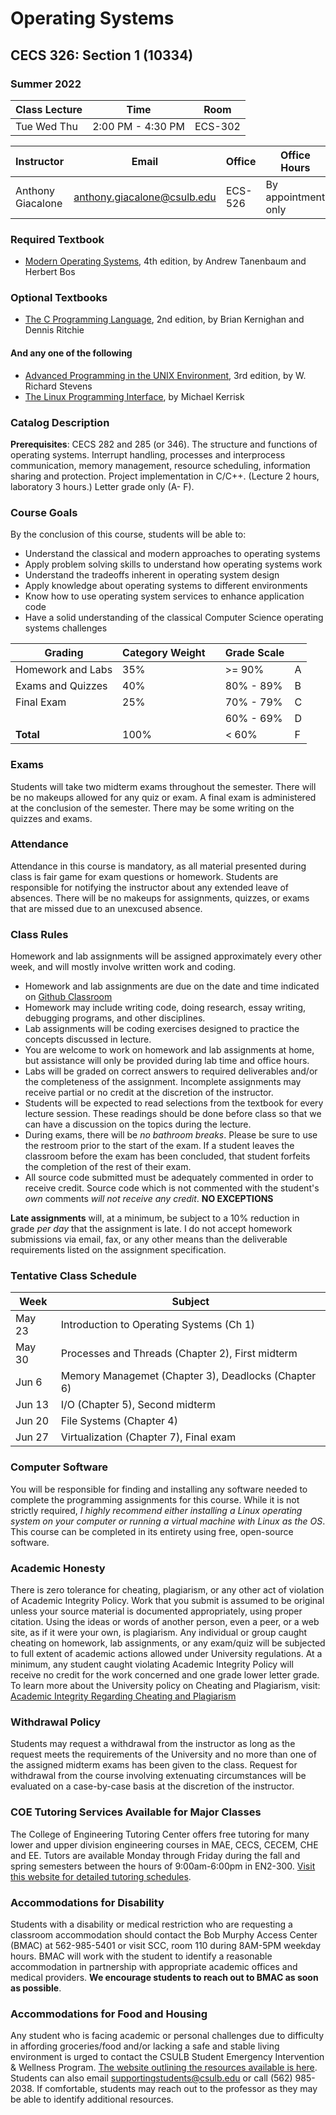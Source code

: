 # Operating Systems

## CECS 326: Section 1 (10334)

### Summer 2022

| Class Lecture | Time              | Room    |
|---------------|-------------------|---------|
| Tue Wed Thu   | 2:00 PM - 4:30 PM | ECS-302 |

| Instructor        | Email                       | Office  | Office Hours           |
|-------------------|-----------------------------|---------|------------------------|
| Anthony Giacalone | anthony.giacalone@csulb.edu | ECS-526 | By appointment only |

### Required Textbook

* [Modern Operating Systems](https://www.amazon.com/Modern-Operating-Systems-Andrew-Tanenbaum/dp/013359162X), 4th edition, by Andrew Tanenbaum and Herbert Bos

### Optional Textbooks

* [The C Programming Language](https://www.amazon.com/Programming-Language-2nd-Brian-Kernighan/dp/0131103628), 2nd edition, by Brian Kernighan and Dennis Ritchie

#### And any one of the following

* [Advanced Programming in the UNIX Environment](https://www.amazon.com/Advanced-Programming-UNIX-Environment-3rd/dp/0321637739), 3rd edition, by W. Richard Stevens
* [The Linux Programming Interface](https://www.amazon.com/Linux-Programming-Interface-System-Handbook/dp/1593272200), by Michael Kerrisk

### Catalog Description

**Prerequisites**: CECS 282 and 285 (or 346). The structure and functions of operating systems. Interrupt handling, processes and interprocess communication, memory management, resource scheduling, information sharing and protection. Project implementation in C/C++. (Lecture 2 hours, laboratory 3 hours.) Letter grade only (A- F).

### Course Goals

By the conclusion of this course, students will be able to:

* Understand the classical and modern approaches to operating systems
* Apply problem solving skills to understand how operating systems work
* Understand the tradeoffs inherent in operating system design
* Apply knowledge about operating systems to different environments
* Know how to use operating system services to enhance application code
* Have a solid understanding of the classical Computer Science operating systems challenges

| Grading           | Category Weight | | Grade Scale |    |
|-------------------|-----------------|-|-------------|----|
| Homework and Labs | 35%             | | >= 90%      | A  |
| Exams and Quizzes | 40%             | | 80% - 89%   | B  |
| Final Exam        | 25%             | | 70% - 79%   | C  |
|                   |                 | | 60% - 69%   | D  |
| **Total**         | 100%            | | < 60%       | F  |

### Exams

Students will take two midterm exams throughout the semester. There will be no makeups allowed for any quiz or exam. A final exam is administered at the conclusion of the semester. There may be some writing on the quizzes and exams.

### Attendance

Attendance in this course is mandatory, as all material presented during class is fair game for exam questions or homework. Students are responsible for notifying the instructor about any extended leave of absences. There will be no makeups for assignments, quizzes, or exams that are missed due to an unexcused absence.

### Class Rules

Homework and lab assignments will be assigned approximately every other week, and will mostly involve written work and coding.

* Homework and lab assignments are due on the date and time indicated on [Github Classroom](http://classroom.github.com)
* Homework may include writing code, doing research, essay writing, debugging programs, and other disciplines.
* Lab assignments will be coding exercises designed to practice the concepts discussed in lecture.
* You are welcome to work on homework and lab assignments at home, but assistance will only be provided during lab time and office hours.
* Labs will be graded on correct answers to required deliverables and/or the completeness of the assignment. Incomplete assignments may receive partial or no credit at the discretion of the instructor.
* Students will be expected to read selections from the textbook for every lecture session. These readings should be done before class so that we can have a discussion on the topics during the lecture.
* During exams, there will be *no bathroom breaks*. Please be sure to use the restroom prior to the start of the exam. If a student leaves the classroom before the exam has been concluded, that student forfeits the completion of the rest of their exam.
* All source code submitted must be adequately commented in order to receive credit. Source code which is not commented with the student's *own* comments *will not receive any credit*. **NO EXCEPTIONS**

**Late assignments** will, at a minimum, be subject to a 10% reduction in grade *per day* that the assignment is late. I do not accept homework submissions via email, fax, or any other means than the deliverable requirements listed on the assignment specification.

### Tentative Class Schedule

|  Week      | Subject                                             |
|------------|-----------------------------------------------------|
| May 23     | Introduction to Operating Systems (Ch 1)            |
| May 30     | Processes and Threads (Chapter 2), First midterm    |
| Jun  6     | Memory Managemet (Chapter 3), Deadlocks (Chapter 6) |
| Jun 13     | I/O (Chapter 5), Second midterm                     |
| Jun 20     | File Systems (Chapter 4)                            |
| Jun 27     | Virtualization (Chapter 7), Final exam              |

### Computer Software

You will be responsible for finding and installing any software needed to complete the programming assignments for this course. While it is not strictly required, *I highly recommend either installing a Linux operating system on your computer or running a virtual machine with Linux as the OS*. This course can be completed in its entirety using free, open-source software.

### Academic Honesty

There is zero tolerance for cheating, plagiarism, or any other act of violation of Academic Integrity Policy. Work that you submit is assumed to be original unless your source material is documented appropriately, using proper citation. Using the ideas or words of another person, even a peer, or a web site, as if it were your own, is plagiarism. Any individual or group caught cheating on homework, lab assignments, or any exam/quiz will be subjected to full extent of academic actions allowed under University regulations. At a minimum, any student caught violating Academic Integrity Policy will receive no credit for the work concerned and one grade lower letter grade. To learn more about the University policy on Cheating and Plagiarism, visit: [Academic Integrity Regarding Cheating and Plagiarism](https://www.csulb.edu/academic-senate/policy-academic-integrity-regarding-cheating-and-plagiarism)

### Withdrawal Policy

Students may request a withdrawal from the instructor as long as the request meets the requirements of the University and no more than one of the assigned midterm exams has been given to the class. Request for withdrawal from the course involving extenuating circumstances will be evaluated on a case-by-case basis at the discretion of the instructor.

### COE Tutoring Services Available for Major Classes

The College of Engineering Tutoring Center offers free tutoring for many lower and upper division engineering courses in MAE, CECS, CECEM, CHE and EE. Tutors are available Monday through Friday during the fall and spring semesters between the hours of 9:00am-6:00pm in EN2-300. [Visit this website for detailed tutoring schedules](http://web.csulb.edu/colleges/coe/views/essc/academic_success/engineering_tutor.shtml).

### Accommodations for Disability

Students with a disability or medical restriction who are requesting a classroom accommodation should contact the Bob Murphy Access Center (BMAC) at 562-985-5401 or visit SCC, room 110 during 8AM-5PM weekday hours. BMAC will work with the student to identify a reasonable accommodation in partnership with appropriate academic offices and medical providers. **We encourage students to reach out to BMAC as soon as possible**.

### Accommodations for Food and Housing

Any student who is facing academic or personal challenges due to difficulty in affording groceries/food and/or lacking a safe and stable living environment is urged to contact the CSULB Student Emergency Intervention & Wellness Program. [The website outlining the resources available is here](http://www.csulb.edu/basicneeds). Students can also email supportingstudents@csulb.edu or call (562) 985-2038. If comfortable, students may reach out to the professor as they may be able to identify additional resources.
